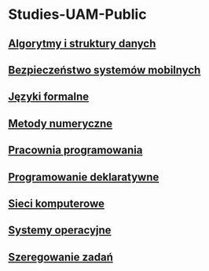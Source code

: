 # Studies-UAM-Public

## [Algorytmy i struktury danych](https://github.com/adbreeker/Studies-UAM-Public/tree/main/Algorytmy%20i%20struktury%20danych/)

## [Bezpieczeństwo systemów mobilnych](https://github.com/adbreeker/Studies-UAM-Public/tree/main/Bezpieczeństwo%20systemów%20mobilnych)

## [Języki formalne](https://github.com/adbreeker/Studies-UAM-Public/tree/main/Języki%20formalne)

## [Metody numeryczne](https://github.com/adbreeker/Studies-UAM-Public/tree/main/Metody%20numeryczne)

## [Pracownia programowania](https://github.com/adbreeker/Studies-UAM-Public/tree/main/Pracownia%20programowania)

## [Programowanie deklaratywne](https://github.com/adbreeker/Studies-UAM-Public/tree/main/Programowanie%20deklaratywne)

## [Sieci komputerowe](https://github.com/adbreeker/Studies-UAM-Public/tree/main/Sieci%20komputerowe)

## [Systemy operacyjne](https://github.com/adbreeker/Studies-UAM-Public/tree/main/Systemy%20operacyjne)

## [Szeregowanie zadań](https://github.com/adbreeker/Studies-UAM-Public/tree/main/Szeregowanie%20zadań)

